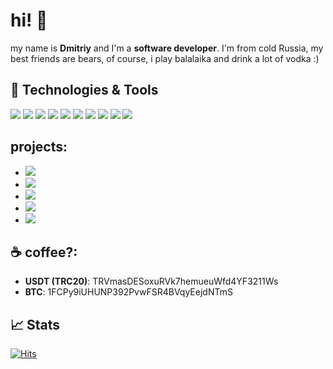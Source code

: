 # hi! 👋
my name is **Dmitriy** and I'm a **software developer**. I'm from cold Russia, my best friends are bears, of course, i play balalaika and drink a lot of vodka :)

## 🔧 Technologies & Tools
![](https://img.shields.io/badge/OS-Linux-informational?style=flat-square&logo=archlinux&logoColor=white&color=cc000b)
![](https://img.shields.io/badge/Editor-VSCode-informational?style=flat-square&logo=visual-studio-code&logoColor=white&color=cc000b)
![](https://img.shields.io/badge/Code-Python-informational?style=flat-square&logo=python&logoColor=white&color=cc000b)
![](https://img.shields.io/badge/Code-Dart-informational?style=flat-square&logo=dart&logoColor=white&color=cc000b)
![](https://img.shields.io/badge/Framework-Flutter-informational?style=flat-square&logo=flutter&logoColor=white&color=cc000b)
![](https://img.shields.io/badge/Code-Swift-informational?style=flat-square&logo=swift&logoColor=white&color=cc000b)
![](https://img.shields.io/badge/Code-JavaScript-informational?style=flat-square&logo=javascript&logoColor=white&color=cc000b)
![](https://img.shields.io/badge/Shell-Bash-informational?style=flat-square&logo=gnu-bash&logoColor=white&color=cc000b)
![](https://img.shields.io/badge/Cloud-Digital_Ocean-informational?style=flat-square&logo=digitalocean&logoColor=white&color=cc000b) 
![](https://img.shields.io/badge/Cloud-Vultr-informational?style=flat-square&logo=vultr&logoColor=white&color=cc000b) 


## projects:
  - [![](https://img.shields.io/badge/МЭШ-informational?style=flat-square&logo=bookstack&logoColor=white&color=cc000b)](https://github.com/superdima05/mesh)
  - [![](https://img.shields.io/badge/openSchool-informational?style=flat-square&logo=&logoColor=white&color=cc000b)](https://github.com/opensch)
  - [![](https://img.shields.io/badge/shareWatch-informational?style=flat-square&logo=youtube&logoColor=white&color=cc000b)](https://github.com/superdima05/shareWatch)
  - [![](https://img.shields.io/badge/Learn_English-informational?style=flat-square&logo=appstore&logoColor=white&color=cc000b)](https://apps.apple.com/us/app/%D0%B0%D0%BD%D0%B3%D0%BB%D0%B8%D0%B9%D1%81%D0%BA%D0%B8%D0%B9-%D1%8F%D0%B7%D1%8B%D0%BA-%D1%83%D1%87%D0%B8%D0%BC-c-%D0%BD%D1%83%D0%BB%D1%8F/id1479425872)
  - [![](https://img.shields.io/badge/Deezer_downloader_%28DMCA%29-informational?style=flat-square&logo=deezer&logoColor=white&color=cc000b)](https://github.com/superdima05/deezer-grabber-server)

## ☕ coffee?: 
 - **USDT (TRC20)**: TRVmasDESoxuRVk7hemueuWfd4YF3211Ws
 - **BTC**: 1FCPy9iUHUNP392PvwFSR4BVqyEejdNTmS

## 📈 Stats
[![Hits](https://hits.sh/github.com/superdima05.svg?style=flat-square&label=views&color=cc000b&logo=git)](https://hits.sh/github.com/superdima05/)
